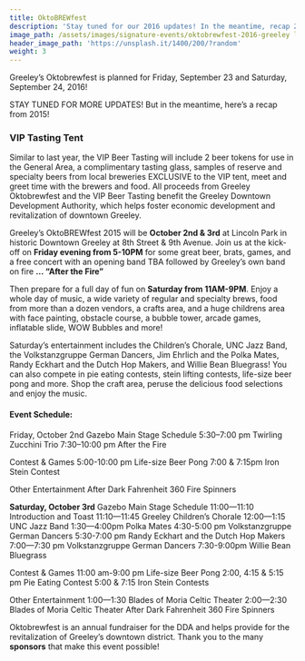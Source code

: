 ```yaml
---
title: OktoBREWfest
description: 'Stay tuned for our 2016 updates! In the meantime, recap 2015 here!'
image_path: /assets/images/signature-events/oktobrewfest-2016-greeley logo.png
header_image_path: 'https://unsplash.it/1400/200/?random'
weight: 3
---
```



Greeley’s Oktobrewfest is planned for Friday, September 23 and Saturday, September 24, 2016!&nbsp;

STAY TUNED FOR MORE UPDATES! But in the meantime, here’s a recap from 2015!

### VIP Tasting Tent

Similar to last year, the VIP Beer Tasting will include 2 beer tokens for use in the General Area, a complimentary tasting glass, samples of reserve and specialty beers from local breweries EXCLUSIVE to the VIP tent, meet and greet time with the brewers and food. All proceeds from Greeley Oktobrewfest and the VIP Beer Tasting benefit the Greeley Downtown Development Authority, which helps foster economic development and revitalization of downtown Greeley.

Greeley’s OktoBREWfest 2015 will be **October 2nd & 3rd** at Lincoln Park in historic Downtown Greeley at 8th Street & 9th Avenue. Join us at the kick-off on **Friday evening from 5-10PM** for some great beer, brats, games, and a free concert with an opening band TBA followed by Greeley’s own band on fire **… “After the Fire”**

Then prepare for a full day of fun on **Saturday from 11AM-9PM**. Enjoy a whole day of music, a wide variety of regular and specialty brews, food from more than a dozen vendors, a crafts area, and a huge childrens area with face painting, obstacle course, a bubble tower, arcade games, inflatable slide, WOW Bubbles and more!

Saturday’s entertainment includes the Children’s Chorale, UNC Jazz Band, the Volkstanzgruppe German Dancers, Jim Ehrlich and the Polka Mates, Randy Eckhart and the Dutch Hop Makers, and Willie Bean Bluegrass! You can also compete in pie eating contests, stein lifting contests, life-size beer pong and more. Shop the craft area, peruse the delicious food selections and enjoy the music.

#### Event Schedule:

Friday, October 2nd Gazebo Main Stage Schedule 5:30–7:00 pm Twirling Zucchini Trio 7:30–10:00 pm After the Fire

Contest & Games 5:00-10:00 pm Life-size Beer Pong 7:00 & 7:15pm Iron Stein Contest

Other Entertainment After Dark Fahrenheit 360 Fire Spinners

**Saturday, October 3rd** Gazebo Main Stage Schedule 11:00—11:10 Introduction and Toast 11:10—11:45 Greeley Children’s Chorale 12:00—1:15 UNC Jazz Band 1:30—4:00pm Polka Mates 4:30-5:00 pm Volkstanzgruppe German Dancers 5:30-7:00 pm Randy Eckhart and the Dutch Hop Makers 7:00—7:30 pm Volkstanzgruppe German Dancers 7:30-9:00pm Willie Bean Bluegrass

Contest & Games 11:00 am-9:00 pm Life-size Beer Pong 2:00, 4:15 & 5:15 pm Pie Eating Contest 5:00 & 7:15 Iron Stein Contests

Other Entertainment 1:00—1:30 Blades of Moria Celtic Theater 2:00—2:30 Blades of Moria Celtic Theater After Dark Fahrenheit 360 Fire Spinners

Oktobrewfest is an annual fundraiser for the DDA and helps provide for the revitalization of Greeley’s downtown district. Thank you to the many **sponsors** that make this event possible!